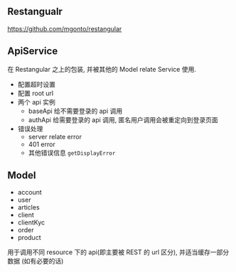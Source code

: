 
## Restangualr

https://github.com/mgonto/restangular

## ApiService

在 Restangular 之上的包装, 并被其他的 Model relate Service 使用.

- 配置超时设置
- 配置 root url
- 两个 api 实例
    - baseApi 给不需要登录的 api 调用
    - authApi 给需要登录的 api 调用, 匿名用户调用会被重定向到登录页面
- 错误处理
    - server relate error
    - 401 error
    - 其他错误信息 `getDisplayError`

## Model

- account
- user
- articles
- client
- clientKyc
- order
- product

用于调用不同 resource 下的 api(即主要被 REST 的 url 区分), 并适当缓存一部分数据 (如有必要的话)
